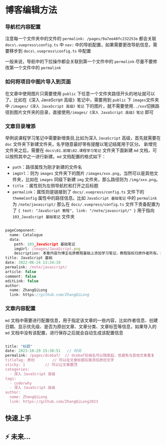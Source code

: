 # 博客编辑方法

### 导航栏内容配置

注意每一个文件夹中的文件的 `permalink: /pages/9a7ee40fc232253e` 都会关联 `docs\.vuepress\config.ts` 中 `nav:` 中的导航配置，如果需要更改导航信息，需要移步到 `docs\.vuepress\config.ts` 中配置

一般来说，导航中的下拉操作都会关联到第一个文件中的 `permalink` 尽量不要修改第一个文件中的 `permalink`

### 如何将项目中图片导入到页面

在文章中使用图片只需要使用 `public` 下任意一个文件夹路径开头的地址就可以了。比如在《深入 JavaScript 高级》笔记中，需要用到 `public` 下 `images`文件夹中 `/images/《深入 JavaScript 高级》笔记` 下的图片，就不需要使用`../xxx`切换路径到图片文件夹的目录，直接使用`/images/《深入 JavaScript 高级》笔记` 即可

### 文章目录增添

举例说课程学习笔记中需要新增类目,比如为深入 `JavaScript` 高级，首先就需要在 `doc` 文件夹下新建文件夹，名字随意最好带有提醒以笔记结尾用于区分。
新增完文件夹之后，需要在 `docs\01.前端\02.课程学习笔记` 文件夹下面新建 `md` 文档，可以按照其中之一进行新建。`md` 文档配置的格式如下：

- `path`：路径属性为刚才新建的文件名
- `imgUrl`：则为 `images` 文件夹下的图片 `/images/xxx.png`，当然可以是其他文件夹，比如在 `images` 同级下新建 `img` 文件夹，那么路径则为 `/img/xxx.png`。
- `title` ：属性则为左侧导航栏和打开之后标题
- `permalink`：属性则是链接到了 `docs/.vuepress/config.ts` 文件下的 `themeConfig` 属性中的路径信息。比如 `JavaScript 基础笔记` 中的 `permalink` 为 `/note/javascript/` 那么在 `docs/.vuepress/config.ts` 文件下责备配置为了 `{ text: "JavaScript 教程", link: "/note/javascript/" }` 用于指向 `103_JavaScript 基础笔记` 文件夹

```javascript

pageComponent:
  name: Catalogue
  data:
    path: 103_JavaScript 基础笔记
    imgUrl: /images/JavaScript.png
    description: 本章内容为博主在原教程基础上添加学习笔记，教程版权归原作者所有。来源：<a href='https://wangdoc.com/javascript/' target='_blank'>JavaScript教程</a>
title: JavaScript 基础
date: 2022-06-24 13:34:19
permalink: /note/javascript/
article: false
comment: false
editLink: false
author:
  name: ZhangQiLong
  link: https://github.com/ZhangQiLong

```

### 文章内容配置

`md` 文档中需要进行配置信息，用于指定该文章的一些内容，比如作者信息、创建日期、显示优先级、是否为原创文章、文章分类、文章标签等信息，如果导入的 `md` 文档中没有该配置，进行保存之后就会自动生成该配置信息

```javascript

title: "标题"
date: 2023-10-29 15:30:51   // 时间
permalink: /pages/dcebaf/  // dcebaf后缀名可以随意起，但避免与其他文章重复
titleTag: 原创        // 可以在文章标题后面添加原创文字
sticky: 1         // 可以让文章置顶
categories:
  - 深入 JavaScript 高级
tags:
  - coderwhy
  - 深入 JavaScript 高级
author:
  name: ZhangQiLong
  link: https://github.com/ZhangQiLong2023

```

## 快速上手

## ⚡️ 未来...
